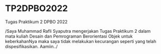 # TP2DPBO2022
Tugas Praktikum 2 DPBO  2022


/Saya Muhammad Rafli Syaputra mengerjakan Tugas Praktikum 2 dalam mata kuliah Desain dan Pemrograman Berorientasi Objek untuk keberkahanNya maka saya tidak melakukan kecurangan seperti yang telah dispesifikasikan. Aamiin../
